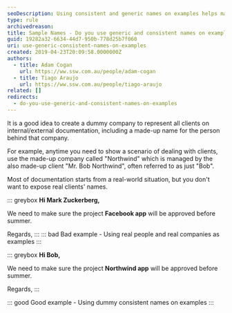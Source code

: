 ```yaml
---
seoDescription: Using consistent and generic names on examples helps maintain confidentiality and professionalism in documentation. This approach enables you to present realistic scenarios without exposing actual clients' information.
type: rule
archivedreason:
title: Sample Names - Do you use generic and consistent names on examples?
guid: 19282a32-6634-44d7-950b-778d25b7f060
uri: use-generic-consistent-names-on-examples
created: 2019-04-23T20:09:58.0000000Z
authors:
  - title: Adam Cogan
    url: https://ww.ssw.com.au/people/adam-cogan
  - title: Tiago Araujo
    url: https://ww.ssw.com.au/people/tiago-araujo
related: []
redirects:
  - do-you-use-generic-and-consistent-names-on-examples
---
```


It is a good idea to create a dummy company to represent all clients on internal/external documentation, including a made-up name for the person behind that company.

For example, anytime you need to show a scenario of dealing with clients, use the made-up company called "Northwind" which is managed by the also made-up client "Mr. Bob Northwind", often referred to as just "Bob".

<!--endintro-->

Most of documentation starts from a real-world situation, but you don't want to expose real clients' names.

::: greybox
**Hi Mark Zuckerberg,**

We need to make sure the project **Facebook app** will be approved before summer.

Regards,
:::
::: bad
Bad example - Using real people and real companies as examples
:::

::: greybox
**Hi Bob,**

We need to make sure the project **Northwind app** will be approved before summer.

Regards,
:::

::: good
Good example - Using dummy consistent names on examples
:::
